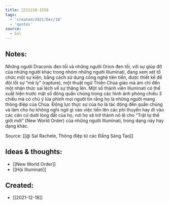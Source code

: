 ```yaml
---
title: 💬211218-1558
tags:
  - 'created/2021/Dec/18'
  - 'quotes'
source:
  - Sal
---
```


## Notes:
Những người Draconis đen tối và những người Orion đen tối, với sự giúp đỡ của những người khác trong nhóm những người Illuminati, đang xem xét tổ chức một sự kiện, bằng cách sử dụng công nghệ tiên tiến, được thiết kế để đội lốt sự “mê ly” (rapture), một thuật ngữ Thiên Chúa giáo mà ám chỉ đến một nhận thức sai lệch về sự thăng lên. Một số thành viên Illuminati có thể xuất hiện trước mặt số đông quần chúng trong các hình ảnh phóng chiếu 3 chiều mà có chủ ý lừa phỉnh mọi người tin rằng họ là những người mang thông điệp của Chúa. Động lực thực sự của họ là tác động đến quần chúng và làm cho họ không nghi ngờ gì vào việc tiến lên các phi thuyền hay đi vào các căn cứ dưới lòng đất của họ, nơi họ sẽ trở thành nô lệ cho “Trật tự thế giới mới” (New World Order) của những người Illuminati, trong dạng này hay dạng khác.

Source: [[@ Sal Rachele, Thông điệp từ các Đấng Sáng Tạo]]

## Ideas & thoughts:
- [[New World Order]]
- [[Hội Illuminati]]
## Created:
- [[2021-12-18]]
